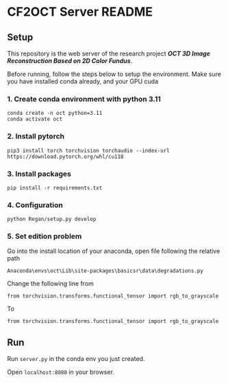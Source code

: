 # CF2OCT Server README

## Setup

This repository is the web server of the research project ***OCT 3D Image Reconstruction Based on 2D Color Fundus***.

Before running, follow the steps below to setup the environment. Make sure you have installed conda already, and your GPU cuda 

### 1. Create conda environment with python 3.11

```
conda create -n oct python=3.11
conda activate oct
```

### 2. Install pytorch

```
pip3 install torch torchvision torchaudio --index-url https://download.pytorch.org/whl/cu118
```

### 3. Install packages

```
pip install -r requirements.txt
```

### 4. Configuration

```
python Regan/setup.py develop
```

### 5. Set edition problem

Go into the install location of your anaconda, open file following the relative path

```
Anaconda\envs\oct\Lib\site-packages\basicsr\data\degradations.py
```
Change the following line from 
```
from torchvision.transforms.functional_tensor import rgb_to_grayscale
```
To
```
from torchvision.transforms.functional_tensor import rgb_to_grayscale
```

## Run

Run `server.py` in the conda env you just created.

Open `localhost:8080` in your browser.


